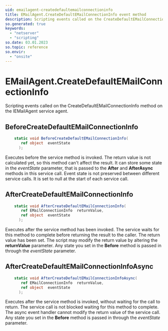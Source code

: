 ```yaml
---
uid: emailagent-createdefaultemailconnectioninfo
title: EMailAgent.CreateDefaultEMailConnectionInfo event method
description: Scripting events called on the CreateDefaultEMailConnectionInfo method on the EMailAgent service agent.
so.generated: true
keywords:
  - "netserver"
  - "scripting"
so.date: 03.01.2023
so.topic: reference
so.envir:
  - "onsite"
---
```

# EMailAgent.CreateDefaultEMailConnectionInfo

Scripting events called on the <see cref='M:SuperOffice.CRM.Services.IEMailAgent.CreateDefaultEMailConnectionInfo'>CreateDefaultEMailConnectionInfo</see> method on the <see cref='IEMailAgent'>IEMailAgent</see>  service agent.

## BeforeCreateDefaultEMailConnectionInfo
```cs
    static void BeforeCreateDefaultEMailConnectionInfo(
       ref object  eventState
      );
```
Executes before the service method is invoked.
The return value is not calculated yet, so this method can't affect the result.
It can store some state in the *eventState* parameter, that is passed to the **After** and **AfterAsync** methods in this service call.
Event state is not preserved between different service calls. It is set to null at the start of each service call.
## AfterCreateDefaultEMailConnectionInfo
```cs
    static void AfterCreateDefaultEMailConnectionInfo(
       ref EMailConnectionInfo  returnValue,
       ref object  eventState
      );
```
Executes after the service method has been invoked. The service waits for this method to complete before returning the result to the caller.
The return value has been set. The script may modify the return value by altering the **returnValue** parameter.
Any state you set in the **Before** method is passed in through the *eventState* parameter.
## AfterCreateDefaultEMailConnectionInfoAsync
```cs
    static void AfterCreateDefaultEMailConnectionInfoAsync(
       ref EMailConnectionInfo  returnValue,
       ref object  eventState
      );
```
Executes after the service method is invoked, without waiting for the call to return.
The service call is not blocked waiting for this method to complete.
The async event handler cannot modify the return value of the service call.
Any state you set in the **Before** method is passed in through the *eventState* parameter.

